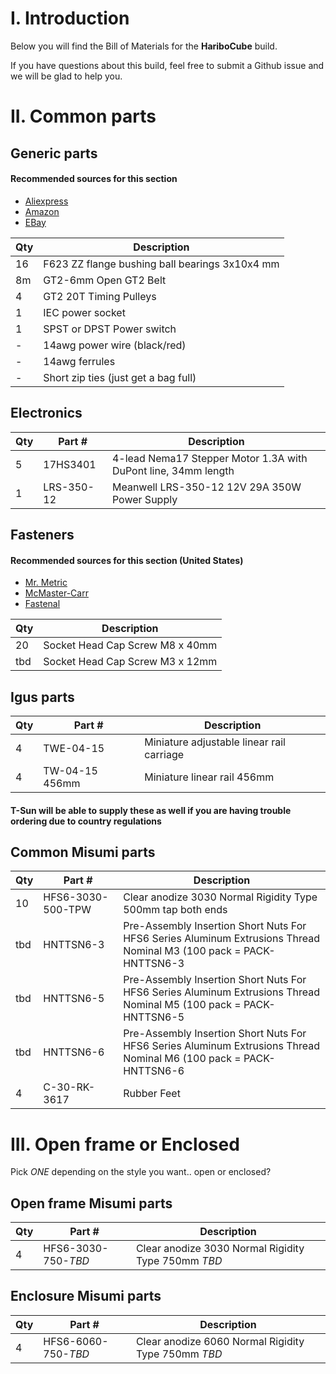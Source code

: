 # I. Introduction

Below you will find the Bill of Materials for the **HariboCube** build.

If you have questions about this build, feel free to submit a Github issue and we will be glad to help you.

# II. Common parts

## Generic parts

#### Recommended sources for this section
- [Aliexpress](https://www.aliexpress.com/)
- [Amazon](https://www.amazon.com/)
- [EBay](https://www.ebay.com)

|Qty|Description|
|-----|-----|
|16|F623 ZZ flange bushing ball bearings 3x10x4 mm|
|8m|GT2-6mm Open GT2 Belt|
|4|GT2 20T Timing Pulleys|
|1|IEC power socket|
|1|SPST or DPST Power switch|
|-|14awg power wire (black/red)|
|-|14awg ferrules|
|-|Short zip ties (just get a bag full)|

## Electronics

|Qty|Part #|Description|
|-----|-----|-----|
|5|17HS3401|4-lead Nema17 Stepper Motor 1.3A with DuPont line, 34mm length|
|1|LRS-350-12|Meanwell LRS-350-12 12V 29A 350W Power Supply|

## Fasteners

#### Recommended sources for this section (United States)
- [Mr. Metric](http://www.mrmetric.com/)
- [McMaster-Carr](https://www.mcmaster.com)
- [Fastenal](https://www.fastenal.com/)

|Qty|Description|
|-----|-----|
|20|Socket Head Cap Screw M8 x 40mm|
|tbd|Socket Head Cap Screw M3 x 12mm|

## Igus parts

|Qty|Part #|Description|
|-----|-----|-----|
|4|TWE-04-15|Miniature adjustable linear rail carriage|
|4|TW-04-15 456mm|Miniature linear rail 456mm|

#### T-Sun will be able to supply these as well if you are having trouble ordering due to country regulations

## Common Misumi parts

|Qty|Part #|Description|
|-----|-----|-----|
|10|HFS6-3030-500-TPW|Clear anodize 3030 Normal Rigidity Type 500mm tap both ends|
|tbd|HNTTSN6-3|Pre-Assembly Insertion Short Nuts For HFS6 Series Aluminum Extrusions Thread Nominal M3 (100 pack = PACK-HNTTSN6-3|
|tbd|HNTTSN6-5|Pre-Assembly Insertion Short Nuts For HFS6 Series Aluminum Extrusions Thread Nominal M5 (100 pack = PACK-HNTTSN6-5|
|tbd|HNTTSN6-6|Pre-Assembly Insertion Short Nuts For HFS6 Series Aluminum Extrusions Thread Nominal M6 (100 pack = PACK-HNTTSN6-6|
|4|C-30-RK-3617|Rubber Feet|

# III. Open frame or Enclosed

Pick *ONE* depending on the style you want.. open or enclosed?

## Open frame Misumi parts

|Qty|Part #|Description|
|-----|-----|-----|
|4|HFS6-3030-750-*TBD*|Clear anodize 3030 Normal Rigidity Type 750mm *TBD*|

## Enclosure Misumi parts

|Qty|Part #|Description|
|-----|-----|-----|
|4|HFS6-6060-750-*TBD*|Clear anodize 6060 Normal Rigidity Type 750mm *TBD*|


